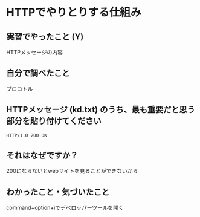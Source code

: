 # HTTPでやりとりする仕組み

<!-- Markdown記法のヒント

コード記法（1行の中に埋めたい場合）

`code`

コードブロック記法（複数行）

```
print('a')
print('b')
```

-->

## 実習でやったこと (Y)

HTTPメッセージの内容

## 自分で調べたこと

プロコトル

## HTTPメッセージ (kd.txt) のうち、最も重要だと思う部分を貼り付けてください

```
HTTP/1.0 200 OK
```

## それはなぜですか？

200にならないとwebサイトを見ることができないから

## わかったこと・気づいたこと

command+option+iでデベロッパーツールを開く
